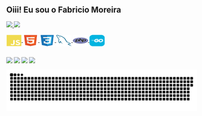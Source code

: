 ## Oiii! Eu sou o Fabricio Moreira
 <div>
  <a href="https://github.com/fabri2896">

  <img height="120em" src="https://github-readme-stats.vercel.app/api?username=fabri2896&show_icons=true&theme=midnight-purple&include_all_commits=true&count_private=true"/>
  <img height="120em" src="https://github-readme-stats.vercel.app/api/top-langs/?username=fabri2896&layout=compactt&langs_count=5&theme=midnight-purple"/>
</div>
<div style="display: inline_block"><br>
  <img align="center" alt="Fabri-Js" height="30" width="40" src="https://raw.githubusercontent.com/devicons/devicon/master/icons/javascript/javascript-plain.svg"/>
  <img align="center" alt="Fabri-HTML" height="30" width="40" src="https://raw.githubusercontent.com/devicons/devicon/master/icons/html5/html5-original.svg"/>
  <img align="center" alt="Fabri-CSS" height="30" width="40" src="https://raw.githubusercontent.com/devicons/devicon/master/icons/css3/css3-original.svg"/>
  <img align="center" alt="Fabri-MySQL" height="30" width="40" src="https://raw.githubusercontent.com/devicons/devicon/00f02ef57fb7601fd1ddcc2fe6fe670fef3ae3e4/icons/mysql/mysql-original.svg"/>
  <img align="center" alt="Fabri-PHP" height="30" width="40" src="https://raw.githubusercontent.com/devicons/devicon/00f02ef57fb7601fd1ddcc2fe6fe670fef3ae3e4/icons/php/php-original.svg"/>
  <img align="center" alt="Fabri-GO" height="30" width="40" src="https://raw.githubusercontent.com/tandpfun/skill-icons/65dea6c4eaca7da319e552c09f4cf5a9a8dab2c8/icons/GoLang.svg"/>
 
</div>
  
  ##
  
 <div>
   <a href = "mailto:fabriciomoreirapires@outlook.com"><img src="https://img.shields.io/badge/Microsoft_Outlook-0078D4?style=for-the-badge&logo=microsoft-outlook&logoColor=white" target="_blank"></a>
    <a href="https://twitter.com/sm1l3d34th"target="_blank"><img src="https://img.shields.io/badge/Twitter-1DA1F2?style=for-the-badge&logo=twitter&logoColor=white" target="_blank"></a>
   <a href="https://www.instagram.com/fafapires96"target="_blank"><img src="https://img.shields.io/badge/Instagram-E4405F?style=for-the-badge&logo=instagram&logoColor=white" target="_blank"></a>
   <a href="https://www.facebook.com/sm1l3d34th"target="_blank"><img src="https://img.shields.io/badge/Facebook-1877F2?style=for-the-badge&logo=facebook&logoColor=white" target="_blank"></a>

   ![Snake animation](https://github.com/fabri2896/fabri2896/blob/output/github-contribution-grid-snake.svg)
 

